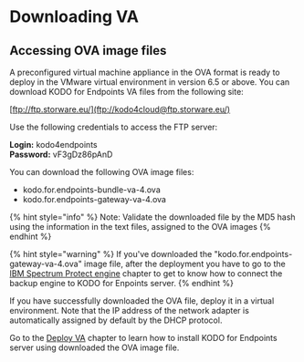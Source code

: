 # Downloading VA

## Accessing OVA image files <a id="accessing-virtual-machine"></a>

A preconfigured virtual machine appliance in the OVA format is ready to deploy in the VMware virtual environment in version 6.5 or above. You can download KODO for Endpoints VA files from the following site:

​[ftp://ftp.storware.eu/](ftp://kodo4cloud@ftp.storware.eu/)

Use the following credentials to access the FTP server:

**Login:** kodo4endpoints   
**Password:** vF3gDz86pAnD

You can download the following OVA image files:

* kodo.for.endpoints-bundle-va-4.ova
* kodo.for.endpoints-gateway-va-4.ova

{% hint style="info" %}
Note: Validate the downloaded file by the MD5 hash using the information in the text files, assigned to the OVA images 
{% endhint %}

{% hint style="warning" %}
If you've downloaded the "kodo.for.endpoints-gateway-va-4.ova" image file, after the deployment you have to go to the  [IBM Spectrum Protect engine](../spectrum-protect-tsm-configuration.md) chapter to get to know how to connect the backup engine to KODO for Enpoints server.
{% endhint %}

If you have successfully downloaded the OVA file, deploy it in a virtual environment. Note that the IP address of the network adapter is automatically assigned by default by the DHCP protocol.

Go to the [Deploy VA](deploying-va.md) chapter to learn how to install KODO for Endpoints server using downloaded the OVA image file.

